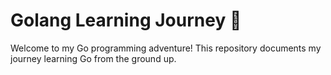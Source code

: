 # Golang Learning Journey 🚀

Welcome to my Go programming adventure! This repository documents my journey learning Go from the ground up.
